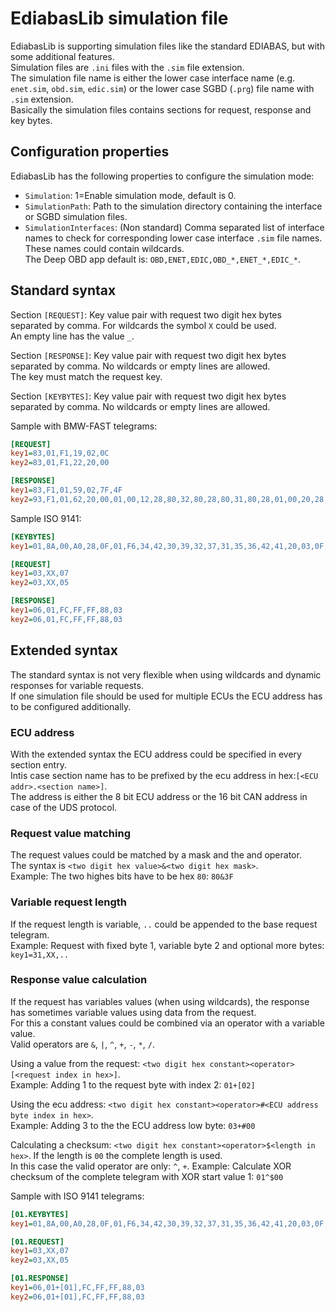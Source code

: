 # EdiabasLib simulation file
EdiabasLib is supporting simulation files like the standard EDIABAS, but with some additional features.  
Simulation files are `.ini` files with the `.sim` file extension.  
The simulation file name is either the lower case interface name (e.g. `enet.sim`, `obd.sim`, `edic.sim`) or the lower case SGBD (`.prg`) file name with `.sim` extension.  
Basically the simulation files contains sections for request, response and key bytes.

## Configuration properties
EdiabasLib has the following properties to configure the simulation mode:
* `Simulation`: 1=Enable simulation mode, default is 0.
* `SimulationPath`: Path to the simulation directory containing the interface or SGBD simulation files.
* `SimulationInterfaces`: (Non standard) Comma separated list of interface names to check for corresponding lower case interface `.sim` file names. These names could contain wildcards.  
The Deep OBD app default is: `OBD,ENET,EDIC,OBD_*,ENET_*,EDIC_*`.

## Standard syntax
Section `[REQUEST]`:
Key value pair with request two digit hex bytes separated by comma. For wildcards the symbol `X` could be used.  
An empty line has the value `_`.

Section `[RESPONSE]`:
Key value pair with request two digit hex bytes separated by comma. No wildcards or empty lines are allowed.  
The key must match the request key.

Section `[KEYBYTES]`:
Key value pair with request two digit hex bytes separated by comma. No wildcards or empty lines are allowed.

Sample with BMW-FAST telegrams:
```ini
[REQUEST]
key1=83,01,F1,19,02,0C
key2=83,01,F1,22,20,00

[RESPONSE]
key1=83,F1,01,59,02,7F,4F
key2=93,F1,01,62,20,00,01,00,12,28,80,32,80,28,80,31,80,28,01,00,20,28,3E
```

Sample ISO 9141:
```ini
[KEYBYTES]
key1=01,8A,00,A0,28,0F,01,F6,34,42,30,39,32,37,31,35,36,42,41,20,03,0F,03,F6,41,47,35,20,30,31,4C,20,34,2E,32,6C,03,0F,05,F6,35,56,20,20,52,64,57,20,31,32,31,34,03,08,07,F6,00,00,02,09,15,03,03,09,09,03

[REQUEST]
key1=03,XX,07
key2=03,XX,05

[RESPONSE]
key1=06,01,FC,FF,FF,88,03
key2=06,01,FC,FF,FF,88,03
```

## Extended syntax
The standard syntax is not very flexible when using wildcards and dynamic responses for variable requests.  
If one simulation file should be used for multiple ECUs the ECU address has to be configured additionally.  

### ECU address
With the extended syntax the ECU address could be specified in every section entry.  
Intis case section name has to be prefixed by the ecu address in hex:`[<ECU addr>.<section name>]`.  
The address is either the 8 bit ECU address or the 16 bit CAN address in case of the UDS protocol.

### Request value matching
The request values could be matched by a mask and the and operator.  
The syntax is `<two digit hex value>&<two digit hex mask>`.  
Example: The two highes bits have to be hex `80`: `80&3F`

### Variable request length
If the request length is variable, `..` could be appended to the base request telegram.  
Example: Request with fixed byte 1, variable byte 2 and optional more bytes: `key1=31,XX,..`

### Response value calculation
If the request has variables values (when using wildcards), the response has sometimes variable values using data from the request.  
For this a constant values could be combined via an operator with a variable value.  
Valid operators are `&`, `|`, `^`, `+`, `-`, `*`, `/`.

Using a value from the request: `<two digit hex constant><operator>[<request index in hex>]`.  
Example: Adding 1 to the request byte with index 2: `01+[02]`

Using the ecu address: `<two digit hex constant><operator>#<ECU address byte index in hex>`.  
Example: Adding 3 to the the ECU address low byte: `03+#00`

Calculating a checksum: `<two digit hex constant><operator>$<length in hex>`. If the length is `00` the complete length is used.  
In this case the valid operator are only: `^`, `+`.
Example: Calculate XOR checksum of the complete telegram with XOR start value 1: `01^$00`

Sample with ISO 9141 telegrams:
```ini
[01.KEYBYTES]
key1=01,8A,00,A0,28,0F,01,F6,34,42,30,39,32,37,31,35,36,42,41,20,03,0F,03,F6,41,47,35,20,30,31,4C,20,34,2E,32,6C,03,0F,05,F6,35,56,20,20,52,64,57,20,31,32,31,34,03,08,07,F6,00,00,02,09,15,03,03,09,09,03

[01.REQUEST]
key1=03,XX,07
key2=03,XX,05

[01.RESPONSE]
key1=06,01+[01],FC,FF,FF,88,03
key2=06,01+[01],FC,FF,FF,88,03
```
